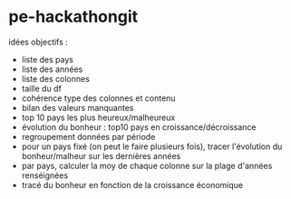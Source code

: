 # pe-hackathongit
idées objectifs :
- liste des pays
- liste des années
- liste des colonnes
- taille du df
- cohérence type des colonnes et contenu
- bilan des valeurs manquantes
- top 10 pays les plus heureux/malheureux
- évolution du bonheur : top10 pays en croissance/décroissance
- regroupement données par période
- pour un pays fixé (on peut le faire plusieurs fois), tracer l'évolution du bonheur/malheur sur les dernières années
- par pays, calculer la moy de chaque colonne sur la plage d'années renséignées
- tracé du bonheur en fonction de la croissance économique
